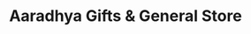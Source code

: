 ---
title: "Aaradhya Gifts & General Store"
url: /nagpur/aaradhya-gifts-und-general-store/
shop: Dorfladen
---